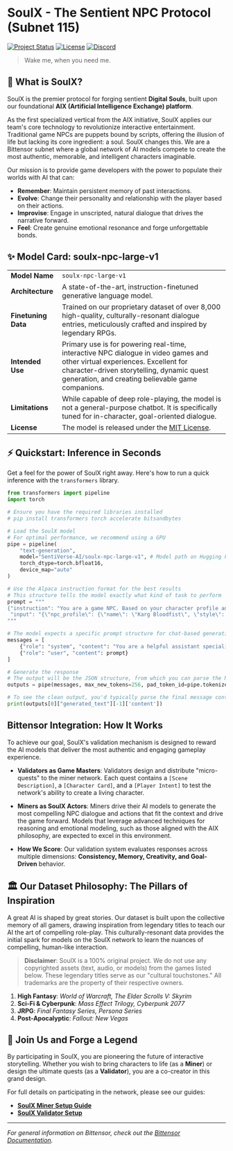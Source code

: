 # SoulX - The Sentient NPC Protocol (Subnet 115)

[![Project Status](https://img.shields.io/badge/status-active-brightgreen.svg)](https://github.com/SentiVerse-AI/soulx) [![License](https://img.shields.io/badge/license-MIT-blue.svg)](/LICENSE) [![Discord](https://img.shields.io/discord/1126567116639604857?label=discord&logo=discord&logoColor=white)](https://discord.com/invite/bittensor)

> Wake me, when you need me.

## 🚀 What is SoulX?

SoulX is the premier protocol for forging sentient **Digital Souls**, built upon our foundational **AIX (Artificial Intelligence Exchange) platform**.

As the first specialized vertical from the AIX initiative, SoulX applies our team's core technology to revolutionize interactive entertainment. Traditional game NPCs are puppets bound by scripts, offering the illusion of life but lacking its core ingredient: a soul. SoulX changes this. We are a Bittensor subnet where a global network of AI models compete to create the most authentic, memorable, and intelligent characters imaginable.

Our mission is to provide game developers with the power to populate their worlds with AI that can:

*   **Remember**: Maintain persistent memory of past interactions.
*   **Evolve**: Change their personality and relationship with the player based on their actions.
*   **Improvise**: Engage in unscripted, natural dialogue that drives the narrative forward.
*   **Feel**: Create genuine emotional resonance and forge unforgettable bonds.

## ✨ Model Card: soulx-npc-large-v1

| | |
|---|---|
| **Model Name** | `soulx-npc-large-v1` |
| **Architecture** | A state-of-the-art, instruction-finetuned generative language model. |
| **Finetuning Data** | Trained on our proprietary dataset of over 8,000 high-quality, culturally-resonant dialogue entries, meticulously crafted and inspired by legendary RPGs. |
| **Intended Use** | Primary use is for powering real-time, interactive NPC dialogue in video games and other virtual experiences. Excellent for character-driven storytelling, dynamic quest generation, and creating believable game companions. |
| **Limitations** | While capable of deep role-playing, the model is not a general-purpose chatbot. It is specifically tuned for in-character, goal-oriented dialogue. |
| **License** | The model is released under the [MIT License](/LICENSE). |

## ⚡ Quickstart: Inference in Seconds

Get a feel for the power of SoulX right away. Here's how to run a quick inference with the `transformers` library.

```python
from transformers import pipeline
import torch

# Ensure you have the required libraries installed
# pip install transformers torch accelerate bitsandbytes

# Load the SoulX model
# For optimal performance, we recommend using a GPU
pipe = pipeline(
    "text-generation",
    model="SentiVerse-AI/soulx-npc-large-v1", # Model path on Hugging Face
    torch_dtype=torch.bfloat16,
    device_map="auto"
)

# Use the Alpaca instruction format for the best results
# This structure tells the model exactly what kind of task to perform
prompt = """
{"instruction": "You are a game NPC. Based on your character profile and the player's dialogue, generate a fitting response in English.",
 "input": "{\"npc_profile\": {\"name\": \"Karg Bloodfist\", \"style\": \"High Fantasy (WoW/Skyrim)\", \"personality\": \"A gruff, veteran Orc blacksmith\", \"goal\": \"Test the player's resolve\"}, \"scene\": \"In front of a smoky Orcish forge\", \"player_dialogue\": \"Greetings, master blacksmith. I was told you forge the sharpest axes, and I wish to buy one.\"}"}
"""

# The model expects a specific prompt structure for chat-based generation
messages = [
    {"role": "system", "content": "You are a helpful assistant specialized in role-playing."},
    {"role": "user", "content": prompt}
]

# Generate the response
# The output will be the JSON structure, from which you can parse the NPC's reply.
outputs = pipe(messages, max_new_tokens=256, pad_token_id=pipe.tokenizer.eos_token_id)

# To see the clean output, you'd typically parse the final message content
print(outputs[0]["generated_text"][-1]['content'])
```

##  Bittensor Integration: How It Works

To achieve our goal, SoulX's validation mechanism is designed to reward the AI models that deliver the most authentic and engaging gameplay experience.

*   **Validators as Game Masters**: Validators design and distribute "micro-quests" to the miner network. Each quest contains a `[Scene Description]`, a `[Character Card]`, and a `[Player Intent]` to test the network's ability to create a living character.

*   **Miners as SoulX Actors**: Miners drive their AI models to generate the most compelling NPC dialogue and actions that fit the context and drive the game forward. Models that leverage advanced techniques for reasoning and emotional modeling, such as those aligned with the AIX philosophy, are expected to excel in this environment.

*   **How We Score**: Our validation system evaluates responses across multiple dimensions: **Consistency, Memory, Creativity, and Goal-Driven** behavior.

## 🏛️ Our Dataset Philosophy: The Pillars of Inspiration

A great AI is shaped by great stories. Our dataset is built upon the collective memory of all gamers, drawing inspiration from legendary titles to teach our AI the art of compelling role-play. This culturally-resonant data provides the initial spark for models on the SoulX network to learn the nuances of compelling, human-like interaction.

> **Disclaimer**: SoulX is a 100% original project. We do not use any copyrighted assets (text, audio, or models) from the games listed below. These legendary titles serve as our "cultural touchstones." All trademarks are the property of their respective owners.

1.  **High Fantasy**: *World of Warcraft, The Elder Scrolls V: Skyrim*
2.  **Sci-Fi & Cyberpunk**: *Mass Effect Trilogy, Cyberpunk 2077*
3.  **JRPG**: *Final Fantasy Series, Persona Series*
4.  **Post-Apocalyptic**: *Fallout: New Vegas*

## 🤝 Join Us and Forge a Legend

By participating in SoulX, you are pioneering the future of interactive storytelling. Whether you wish to bring characters to life (as a **Miner**) or design the ultimate quests (as a **Validator**), you are a co-creator in this grand design.

For full details on participating in the network, please see our guides:
*   [**SoulX Miner Setup Guide**](./docs/running_miner.md)
*   [**SoulX Validator Setup**](./docs/running_validator.md)

---
*For general information on Bittensor, check out the [Bittensor Documentation](https://docs.bittensor.com/).* 